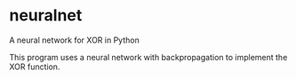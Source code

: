 # neuralnet
A neural network for XOR in Python

This program uses a neural network with backpropagation to implement the XOR function.
